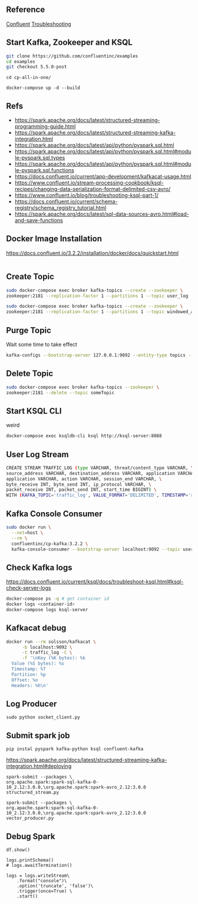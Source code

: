 ## Reference

[Confluent](https://docs.confluent.io/current/quickstart/cos-docker-quickstart.html#cos-docker-quickstart)
[Troubleshooting](https://www.confluent.io/blog/troubleshooting-ksql-part-1)
## Start Kafka, Zookeeper and KSQL

```bash
git clone https://github.com/confluentinc/examples
cd examples
git checkout 5.5.0-post
```

```
cd cp-all-in-one/
```

```
docker-compose up -d --build
```

## Refs

- https://spark.apache.org/docs/latest/structured-streaming-programming-guide.html
- https://spark.apache.org/docs/latest/structured-streaming-kafka-integration.html
- https://spark.apache.org/docs/latest/api/python/pyspark.sql.html
- https://spark.apache.org/docs/latest/api/python/pyspark.sql.html#module-pyspark.sql.types
- https://spark.apache.org/docs/latest/api/python/pyspark.sql.html#module-pyspark.sql.functions
- https://docs.confluent.io/current/app-development/kafkacat-usage.html
- https://www.confluent.io/stream-processing-cookbook/ksql-recipes/changing-data-serialization-format-delimited-csv-avro/
- https://www.confluent.io/blog/troubleshooting-ksql-part-1/
- https://docs.confluent.io/current/schema-registry/schema_registry_tutorial.html
- https://spark.apache.org/docs/latest/sql-data-sources-avro.html#load-and-save-functions

## Docker Image Installation

https://docs.confluent.io/3.2.2/installation/docker/docs/quickstart.html

```bash
```
## Create Topic

```bash
sudo docker-compose exec broker kafka-topics --create --zookeeper \
zookeeper:2181 --replication-factor 1 --partitions 1 --topic user_log
```

```bash
sudo docker-compose exec broker kafka-topics --create --zookeeper \
zookeeper:2181 --replication-factor 1 --partitions 1 --topic windowed_appearance
```
## Purge Topic

Wait some time to take effect

```bash
kafka-configs --bootstrap-server 127.0.0.1:9092 --entity-type topics --alter --entity-name <topic name> --add-config retention.ms=1000
```

## Delete Topic

```bash
sudo docker-compose exec broker kafka-topics --zookeeper \
zookeeper:2181 --delete --topic someTopic
```

## Start KSQL CLI

weird

```bash
docker-compose exec ksqldb-cli ksql http://ksql-server:8088
```

## User Log Stream

```bash
CREATE STREAM TRAFFIC_LOG (type VARCHAR, threat/content_type VARCHAR, \
source_address VARCHAR, destination_address VARCHAR, application VARCHAR, source_port INT, \
application VARCHAR, action VARCHAR, session_end VARCHAR, \
byte_receive INT, byte_send INT, ip_protocol VARCHAR, \
packet_receive INT, packet_send INT, start_time BIGINT) \
WITH (KAFKA_TOPIC='traffic_log', VALUE_FORMAT='DELIMITED', TIMESTAMP='start_time');
```

## Kafka Console Consumer

```bash
sudo docker run \
  --net=host \
  --rm \
  confluentinc/cp-kafka:3.2.2 \
  kafka-console-consumer --bootstrap-server localhost:9092 --topic user_log --new-consumer --from-beginning --max-messages 5 --property print.key=true
```

## Check Kafka logs

https://docs.confluent.io/current/ksql/docs/troubleshoot-ksql.html#ksql-check-server-logs

```bash
docker-compose ps -q # get container id
docker logs <container-id>
docker-compose logs ksql-server
```

## Kafkacat debug

```bash
docker run --rm solsson/kafkacat \
      -b localhost:9092 \
      -t traffic_log -C \
      -f '\nKey (%K bytes): %k
  Value (%S bytes): %s
  Timestamp: %T
  Partition: %p
  Offset: %o
  Headers: %h\n'
```

## Log Producer

```
sudo python socket_client.py
```

## Submit spark job

```
pip instal pyspark kafka-python ksql confluent-kafka
```

https://spark.apache.org/docs/latest/structured-streaming-kafka-integration.html#deploying

```
spark-submit --packages \
org.apache.spark:spark-sql-kafka-0-10_2.12:3.0.0,\org.apache.spark:spark-avro_2.12:3.0.0 structured_stream.py
```

```
spark-submit --packages \
org.apache.spark:spark-sql-kafka-0-10_2.12:3.0.0,\org.apache.spark:spark-avro_2.12:3.0.0 vector_producer.py
```

## Debug Spark

```
df.show()

logs.printSchema()
# logs.awaitTermination()

logs = logs.writeStream\
    .format("console")\
    .option('truncate', 'false')\
    .trigger(once=True) \
    .start()
```